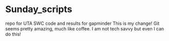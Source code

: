 # Sunday_scripts
repo for UTA SWC
code and results for gapminder
This is my change!  Git seems pretty amazing, much like coffee.
I am not tech savvy but even I can do this!

